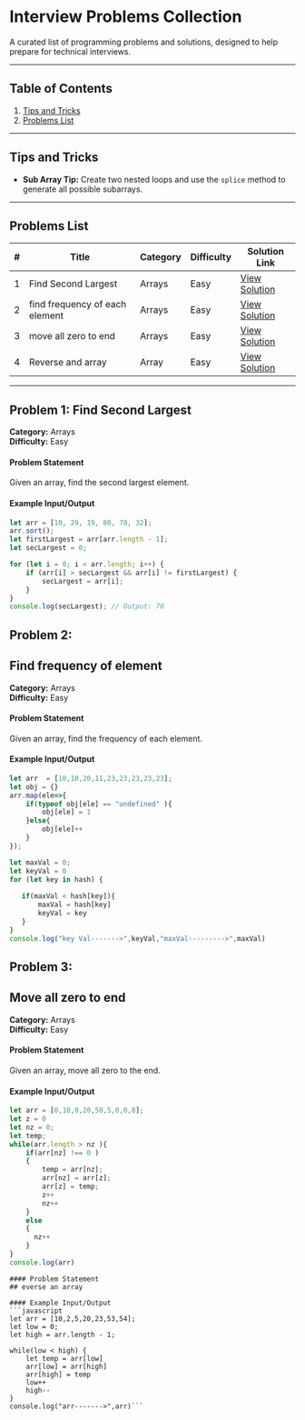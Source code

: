 # Interview Problems Collection

A curated list of programming problems and solutions, designed to help prepare for technical interviews.  

---

## Table of Contents
1. [Tips and Tricks](#tips-and-tricks)
2. [Problems List](#problems-list)

---

## Tips and Tricks

- **Sub Array Tip:** Create two nested loops and use the `splice` method to generate all possible subarrays.

---

## Problems List

| #   | Title                          | Category       | Difficulty | Solution Link            |
|-----|--------------------------------|----------------|------------|--------------------------|
| 1   | Find Second Largest            | Arrays         | Easy       | [View Solution](#find-second-largest)|
| 2   | find frequency of each element | Arrays         | Easy       | [View Solution](#Find-frequency-of-element)|
| 3   | move all zero to end           | Arrays         | Easy       | [View Solution](#Move-all-zero-to-end)|
| 4   | Reverse and array              | Array          | Easy       | [View Solution](#Reverse-an-array)|
---

## Problem 1: Find Second Largest

**Category:** Arrays  
**Difficulty:** Easy  

#### Problem Statement  
Given an array, find the second largest element.  

#### Example Input/Output  
```javascript
let arr = [10, 29, 19, 80, 70, 32];
arr.sort();
let firstLargest = arr[arr.length - 1];
let secLargest = 0;

for (let i = 0; i < arr.length; i++) {
    if (arr[i] > secLargest && arr[i] != firstLargest) {
        secLargest = arr[i];
    }
}
console.log(secLargest); // Output: 70
```

## Problem 2:
## Find frequency of element
**Category:** Arrays  
**Difficulty:** Easy  

#### Problem Statement  
Given an array, find the frequency of each element.  

#### Example Input/Output  
```javascript
let arr  = [10,10,20,11,23,23,23,23,23];
let obj = {}
arr.map(ele=>{
    if(typeof obj[ele] == "undefined" ){
        obj[ele] = 1
    }else{
        obj[ele]++
    }
});

let maxVal = 0;
let keyVal = 0
for (let key in hash) {
    
   if(maxVal < hash[key]){
       maxVal = hash[key]
       keyVal = key
   }
}
console.log("key Val------->",keyVal,"maxVal--------->",maxVal)
```

## Problem 3:
## Move all zero to end
**Category:** Arrays  
**Difficulty:** Easy  

#### Problem Statement  
Given an array, move all zero to the end.  

#### Example Input/Output  
```javascript
let arr = [0,10,0,20,50,5,0,0,8];
let z = 0
let nz = 0;
let temp;
while(arr.length > nz ){
    if(arr[nz] !== 0 )
    {
        temp = arr[nz]; 
        arr[nz] = arr[z];
        arr[z] = temp;
        z++
        nz++
    }
    else
    {
      nz++
    }
}
console.log(arr)

```

```
#### Problem Statement  
## everse an array

#### Example Input/Output  
```javascript
let arr = [10,2,5,20,23,53,54];
let low = 0;
let high = arr.length - 1;

while(low < high) {
    let temp = arr[low]
    arr[low] = arr[high]
    arr[high] = temp
    low++
    high--
}
console.log("arr------->",arr)```


